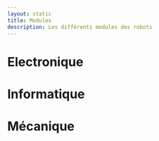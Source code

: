 ```yaml
---
layout: static
title: Modules
description: Les différents modules des robots
---
```


# Electronique

# Informatique

# Mécanique

